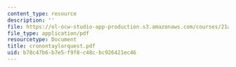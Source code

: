```yaml
---
content_type: resource
description: ''
file: https://ol-ocw-studio-app-production.s3.amazonaws.com/courses/21a-441-the-conquest-of-america-spring-2004/b78c47b6b7e5f9f8c48cbc926421ec46_cronontaylorquest.pdf
file_type: application/pdf
resourcetype: Document
title: cronontaylorquest.pdf
uid: b78c47b6-b7e5-f9f8-c48c-bc926421ec46
---
```

